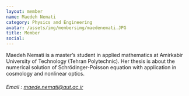 ```yaml
---
layout: member
name: Maedeh Nemati
category: Physics and Engineering
avatar: /assets/img/membersimg/maedenemati.JPG
title: Member
social:
---
```


Maedeh Nemati is a master’s student in applied mathematics at Amirkabir University of Technology (Tehran Polytechnic). Her thesis is about the numerical solution of Schrödinger-Poisson equation with application in cosmology and nonlinear optics.

###### Email : maede.nemati@aut.ac.ir

